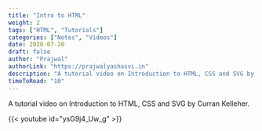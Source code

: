 ```yaml
---
title: "Intro to HTML"
weight: 2
tags: ["HTML", "Tutorials"]
categories: ["Notes", "Videos"]
date: 2020-07-20
draft: false
author: "Prajwal"
authorLink: "https://prajwalyashasvi.in"
description: "A tutorial video on Introduction to HTML, CSS and SVG by Curran Kelleher."
timeToRead: "10"
---
```


A tutorial video on Introduction to HTML, CSS and SVG by Curran Kelleher. <!--more-->

{{< youtube id="ysG9j4_Uw_g" >}}
